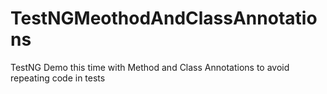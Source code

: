 # TestNGMeothodAndClassAnnotations
TestNG Demo this time with Method and Class Annotations to avoid repeating code in tests

